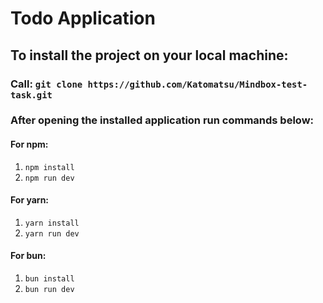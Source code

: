 # Todo Application

## To install the project on your local machine:

### Call: `git clone https://github.com/Katomatsu/Mindbox-test-task.git`
### After opening the installed application run commands below:
#### For npm:
1. `npm install`
2. `npm run dev`
#### For yarn:
1. `yarn install`
2. `yarn run dev`
#### For bun:
1. `bun install`
2. `bun run dev`
